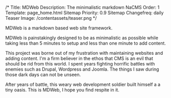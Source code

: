 /*
Title: MDWeb
Description: The minimalistic markdown NaCMS
Order: 1
Template: page_home.html
Sitemap Priority: 0.9
Sitemap Changefreq: daily
Teaser Image: /contentassets/teaser.png
*/

MDWeb is a markdown based web site framework.

MDWeb is painstakingly designed to be as minimalistic as possible while taking 
less than 5 minutes to setup and less than one minute to add content.

This project was borne out of my frustration with maintaining websites and 
adding content. I'm a firm believer in the ethos that CMS is an evil that 
should be rid from this world. I spent years fighting horrific battles with 
enemies such as Drupal, Wordpress and Joomla. The things I saw during those 
dark days can not be unseen.


After years of battle, this weary web development soldier built himself a a 
tiny oasis. This is MDWeb, I hope you find respite in it.


